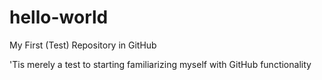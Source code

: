 # hello-world
My First (Test) Repository  in GitHub

'Tis merely a test to starting familiarizing myself with GitHub functionality

